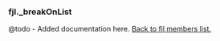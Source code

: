 ### fjl._breakOnList
@todo - Added documentation here.
[Back to fjl members list.](#fjl-members-list)
